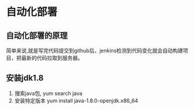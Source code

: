 # 自动化部署

## 自动化部署的原理
简单来说,就是写完代码提交到github后，jenkins检测到代码变化就会自动构建项目，把最新的代码拉取到服务器。

## 安装jdk1.8
1. 搜索java包, yum search java
2. 安装特定版本 yum install java-1.8.0-openjdk.x86_64